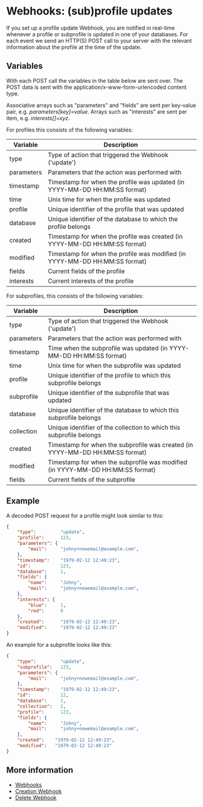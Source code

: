 # Webhooks: (sub)profile updates

If you set up a profile update Webhook, you are notified in real-time
whenever a profile or subprofile is updated in one of your databases.
For each event we send an HTTP(S) POST call to your server with the 
relevant information about the profile at the time of the update.

## Variables

With each POST call the variables in the table below are sent over. The 
POST data is sent with the application/x-www-form-urlencoded content type.

Associative arrays such as "parameters" and "fields" are sent per key-value pair,
e.g. *parameters[key]=value*.
Arrays such as "interests" are sent per item, e.g. *interests[]=xyz*.

For profiles this consists of the following variables:

| Variable   | Description                                                                  |
|------------|------------------------------------------------------------------------------|
| type       | Type of action that triggered the Webhook ('update')                         |
| parameters | Parameters that the action was performed with                                |
| timestamp  | Timestamp for when the profile was updated (in YYYY-MM-DD HH:MM:SS format)   |
| time       | Unix time for when the profile was updated                                   |
| profile    | Unique identifier of the profile that was updated                            |
| database   | Unique identifier of the database to which the profile belongs               |
| created    | Timestamp for when the profile was created (in YYYY-MM-DD HH:MM:SS format)   |
| modified   | Timestamp for when the profile was modified (in YYYY-MM-DD HH:MM:SS format)  |
| fields     | Current fields of the profile                                                |
| interests  | Current interests of the profile                                             |

For subprofiles, this consists of the following variables:

| Variable    | Description                                                                     |
|-------------|---------------------------------------------------------------------------------|
| type        | Type of action that triggered the Webhook ('update')                            |
| parameters  | Parameters that the action was performed with                                   |
| timestamp   | Time when the subprofile was updated (in YYYY-MM-DD HH:MM:SS format)            |
| time        | Unix time for when the subprofile was updated                                   |
| profile     | Unique identifier of the profile to which this subprofile belongs               |
| subprofile  | Unique identifier of the subprofile that was updated                            |
| database    | Unique identifier of the database to which this subprofile belongs              |
| collection  | Unique identifier of the collection to which this subprofile belongs            |
| created     | Timestamp for when the subprofile was created (in YYYY-MM-DD HH:MM:SS format)   |
| modified    | Timestamp for when the subprofile was modified (in YYYY-MM-DD HH:MM:SS format)  |
| fields      | Current fields of the subprofile                                                |

## Example

A decoded POST request for a profile might look similar to this:

```json
{
    "type":         "update",
    "profile":      123,
    "parameters": {
        "mail":     "johny+newemail@example.com",
    },
    "timestamp":    "1979-02-12 12:49:23",
    "id":           123,
    "database":     1,
    "fields": {
        "name":     "Johny",
        "mail":     "johny+newemail@example.com",
    },
    "interests": {
        "blue":     1,
        "red":      0
    },
    "created":      "1979-02-12 12:49:23",
    "modified":     "1979-02-12 12:49:23"
}
```

An example for a subprofile looks like this:

```json
{
    "type":         "update",
    "subprofile":   123,
    "parameters": {
        "mail":     "johny+newemail@example.com",
    },
    "timestamp":    "1979-02-12 12:49:23",
    "id":           12,
    "database":     1,
    "collection":   2,
    "profile":      123,
    "fields": {
        "name":     "Johny",
        "mail":     "johny+newemail@example.com",
    },
    "created":    "1979-02-12 12:49:23",
    "modified":   "1979-02-12 12:49:23"
}
```

## More information

* [Webhooks](./webhooks)
* [Creation Webhook](./webhook-creates)
* [Delete Webhook](./webhook-deletes)

